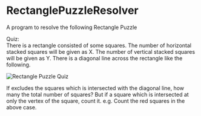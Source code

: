 # RectanglePuzzleResolver
A program to resolve the following Rectangle Puzzle

Quiz:  
There is a rectangle consisted of some squares. The number of horizontal stacked squares will be given as X. The number of vertical stacked squares will be given as Y. There is a diagonal line across the rectangle like the following.  

![Rectangle Puzzle Quiz](https://ibin.co/4Jz27fEmoo94.png)

If excludes the squares which is intersected with the diagonal line, how many the total number of squares?
But if a square which is intersected at only the vertex of the square, count it.
e.g. Count the red squares in the above case.
